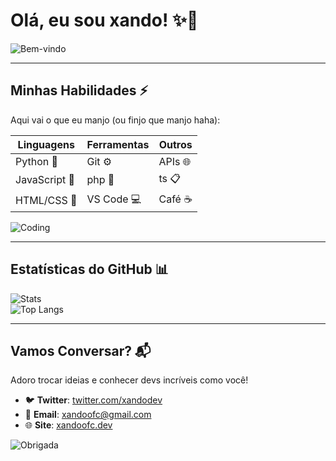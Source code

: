 # Olá, eu sou xando! ✨🚀

![Bem-vindo]([https://tenor.com/view/saul-goodman3d-saul-better-call-saul-saulgoodman-gif-26549523](https://media1.tenor.com/m/LAI8l_qXRHYAAAAd/saul-goodman3d-saul.gif))

---

## Minhas Habilidades ⚡
Aqui vai o que eu manjo (ou finjo que manjo haha):

| Linguagens | Ferramentas | Outros |
|------------|-------------|--------|
| Python 🐍  | Git ⚙️      | APIs 🌐 |
| JavaScript 🌟 | php 🐳   | ts 📋 |
| HTML/CSS 🎨 | VS Code 💻  | Café ☕ |

![Coding](https://img.shields.io/badge/Code-100%25%20Fun-brightgreen?style=for-the-badge)

---

## Estatísticas do GitHub 📊

![Stats](https://github-readme-stats.vercel.app/api?username=AnaCode&show_icons=true&theme=dracula&hide_border=true)  
![Top Langs](https://github-readme-stats.vercel.app/api/top-langs/?username=AnaCode&layout=compact&theme=dracula&hide_border=true)

---

## Vamos Conversar? 📬
Adoro trocar ideias e conhecer devs incríveis como você!

- 🐦 **Twitter**: [twitter.com/xandodev](https://twitter.com/xandocat)  
- 📧 **Email**: xandoofc@gmail.com  
- 🌐 **Site**: [xandoofc.dev](https://xandoofc.dev)

![Obrigada](https://media.giphy.com/media/3o6Zt6KHxJTbXCnSso/giphy.gif)
